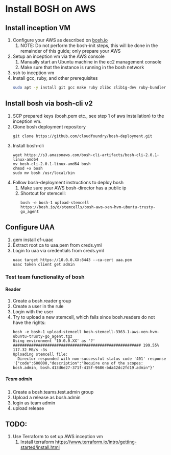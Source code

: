 # Install BOSH on AWS #

## Install inception VM ##

1. Configure your AWS as described on [bosh.io](https://bosh.io/docs/init-aws.html)
    1. NOTE: Do not perform the bosh-init steps, this will be done in the remainder of this guide; only prepare your AWS   
1. Setup an inception vm via the AWS console
    1. Manually start an Ubuntu machine in the ec2 management console
    1. Make sure that the instance is running in the bosh network
1. ssh to inception vm
1. Install gcc, ruby, and other prerequisites
    ```sh
    sudo apt -y install git gcc make ruby zlibc zlib1g-dev ruby-bundler ruby-dev build-essential patch libssl-dev bison openssl libreadline6 libreadline6-dev curl git-core libssl-dev libyaml-dev libxml2-dev autoconf libc6-dev ncurses-dev automake libtool
    ```
    
## Install bosh via bosh-cli v2
1. SCP prepared keys (bosh.pem etc., see step 1 of aws installation) to the inception vm.
1. Clone bosh deployment repository
   ```
   git clone https://github.com/cloudfoundry/bosh-deployment.git
    ```
1. Install bosh-cli
    ```
    wget https://s3.amazonaws.com/bosh-cli-artifacts/bosh-cli-2.0.1-linux-amd64
    mv bosh-cli-2.0.1-linux-amd64 bosh
    chmod +x bosh
    sudo mv bosh /usr/local/bin
    ```
1. Follow bosh-deployment instructions to deploy bosh
    1. Make sure your AWS bosh-director has a public ip 
    1. Shortcut for stemcell:
         ```
        bosh -e bosh-1 upload-stemcell https://bosh.io/d/stemcells/bosh-aws-xen-hvm-ubuntu-trusty-go_agent
        ```
        
## Configure UAA ##
1. gem install cf-uaac
1. Extract root ca to uaa.pem from creds.yml
1. Login to uaa via credentials from creds.yml
    ```
    uaac target https://10.0.0.XX:8443 --ca-cert uaa.pem
    uaac token client get admin
    ```
    
### Test team functionality of bosh ###

#### Reader ####
1. Create a bosh.reader group
1. Create a user in the rule
1. Login with the user
1. Try to upload a new stemcell, which fails since bosh.readers do not have the rights:
    ```
    bosh -e bosh-1 upload-stemcell bosh-stemcell-3363.1-aws-xen-hvm-ubuntu-trusty-go_agent.tgz 
    Using environment '10.0.0.XX' as '?'
    ######################################################## 199.55% 117.32 MB/s -3s
    Uploading stemcell file:
      Director responded with non-successful status code '401' response '{"code":600000,"description":"Require one of the scopes: bosh.admin, bosh.413d6e27-371f-415f-9686-bda42dc2fd19.admin"}'
    ```
    
##### Team admin #####
1. Create a bosh.teams.test.admin group
1. Upload a release as bosh.admin
1. login as team admin
1. upload release

## TODO:  ## 
1. Use Terraform to set up AWS inception vm
    1. Install terraform https://www.terraform.io/intro/getting-started/install.html
